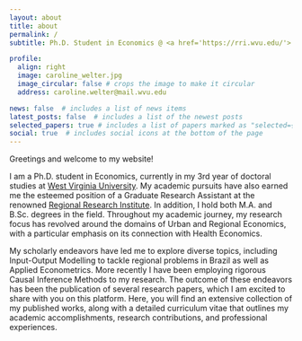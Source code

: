 ```yaml
---
layout: about
title: about
permalink: /
subtitle: Ph.D. Student in Economics @ <a href='https://rri.wvu.edu/'> Regional Research Institute at WVU </a>.

profile:
  align: right
  image: caroline_welter.jpg
  image_circular: false # crops the image to make it circular
  address: caroline.welter@mail.wvu.edu

news: false  # includes a list of news items
latest_posts: false  # includes a list of the newest posts
selected_papers: true # includes a list of papers marked as "selected={true}"
social: true  # includes social icons at the bottom of the page
---
```


<!-- Hi there! 👋 

I am a 3rd year Ph.D. Student (Graduate Research Assistant) in Economics at [West Virginia University](https://www.wvu.edu/), and a member of the [Regional Research Institute](https://rri.wvu.edu/). In addition, I hold both a M.Sc. and B.Sc. degrees also in Economics. 

Throughout my career, I have developed research related
to the fields of Urban and Regional Economics, and now giving more emphasis to its connection with Health Economics , giving me experience in:

- Causal Inference Methods
- Applied Economics
- 
- -->

Greetings and welcome to my website!

I am a Ph.D. student in Economics, currently in my 3rd year of doctoral studies at [West Virginia University](https://www.wvu.edu/). My academic pursuits have also earned me the esteemed position of a Graduate Research Assistant at the renowned [Regional Research Institute](https://rri.wvu.edu/). In addition, I hold both M.A. and B.Sc. degrees in the field. Throughout my academic journey, my research focus has revolved around the domains of Urban and Regional Economics, with a particular emphasis on its connection with Health Economics.

My scholarly endeavors have led me to explore diverse topics, including Input-Output Modelling to tackle regional problems in Brazil as well as Applied Econometrics. More recently I have been employing rigorous Causal Inference Methods to my research. The outcome of these endeavors has been the publication of several research papers, which I am excited to share with you on this platform. Here, you will find an extensive collection of my published works, along with a detailed curriculum vitae that outlines my academic accomplishments, research contributions, and professional experiences.

<!-- My current goal is to conduct further research on the design, modeling, control and assessment of chemical processes. Lastly, I have experience working with the industry, mainly the oil and gas, petrochemical and energy sectors. -->

